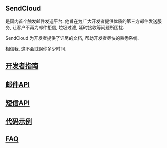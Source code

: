 ## SendCloud

是国内首个触发邮件发送平台. 他旨在为广大开发者提供优质的第三方邮件发送服务, 让客户不再为邮件拒信, 垃圾过滤, 延时接收等问题所困扰.

SendCloud 为开发者提供了详尽的文档, 帮助开发者尽快的熟悉系统.

相信我, 这不会耽误你多少时间. 

## [开发者指南](guide/base.md)
## [邮件API](email/index.md)
## [短信API](sms/index.md)
## [代码示例](downloads/index.md)
## [FAQ](faq/index.md)

